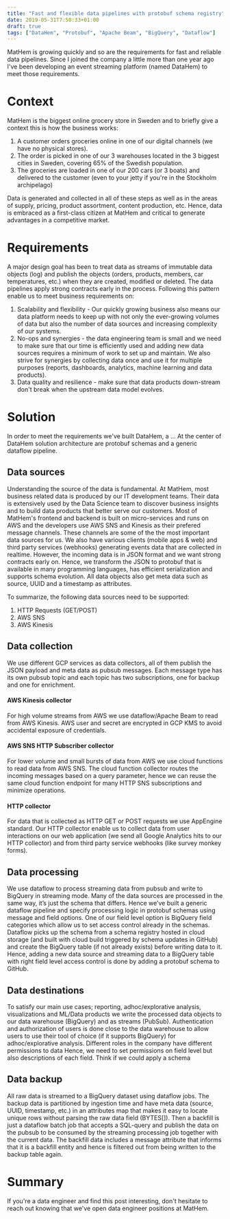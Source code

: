 ```yaml
---
title: "Fast and flexible data pipelines with protobuf schema registry"
date: 2019-05-31T7:50:33+01:00
draft: true
tags: ["DataHem", "Protobuf", "Apache Beam", "BigQuery", "Dataflow"]
---
```


MatHem is growing quickly and so are the requirements for fast and reliable data pipelines. Since I joined the company a little more than one year ago I've been developing an event streaming platform (named DataHem) to meet those requirements. 

# Context
MatHem is the biggest online grocery store in Sweden and to briefly give a context this is how the business works:
1. A customer orders groceries online in one of our digital channels (we have no physical stores).
2. The order is picked in one of our 3 warehouses located in the 3 biggest cities in Sweden, covering 65% of the Swedish population.
3. The groceries are loaded in one of our 200 cars (or 3 boats) and delivered to the customer (even to your jetty if you're in the Stockholm archipelago)

Data is generated and collected in all of these steps as well as in the areas of supply, pricing, product assortment, content production, etc. Hence, data is embraced as a first-class citizen at MatHem and critical to generate advantages in a competitive market.

# Requirements
A major design goal has been to treat data as streams of immutable data objects (log) and publish the objects (orders, products, members, car temperatures, etc.) when they are created, modified or deleted. The data pipelines apply strong contracts early in the process. Following this pattern enable us to meet business requirements on:
1. Scalability and flexibility - Our quickly growing business also means our data platform needs to keep up with not only the ever-growing volumes of data but also the number of data sources and increasing complexity of our systems. 
2. No-ops and synergies - the data engineering team is small and we need to make sure that our time is efficiently used and adding new data sources requires a minimum of work to set up and maintain. We also strive for synergies by collecting data once and use it for multiple purposes (reports, dashboards, analytics, machine learning and data products).
3. Data quality and resilience - make sure that data products down-stream don't break when the upstream data model evolves.

# Solution
In order to meet the requirements we've built DataHem, a ... At the center of DataHem solution architecture are protobuf schemas and a generic dataflow pipeline. 

## Data sources
Understanding the source of the data is fundamental. At MatHem, most business related data is produced by our IT development teams. Their data is extensively used by the Data Science team to discover business insights and to build data products that better serve our customers. Most of MatHem's frontend and backend is built on micro-services and runs on AWS and the developers use AWS SNS and Kinesis as their prefered message channels. These channels are some of the the most important data sources for us. We also have various clients (mobile apps & web) and third party services (webhooks) generating events data that are collected in realtime. However, the incoming data is in JSON format and we want strong contracts early on. Hence, we transform the JSON to protobuf that is available in many programming languages, has efficient serialization and supports schema evolution. All data objects also get meta data such as source, UUID and a timestamp as attributes.

To summarize, the following data sources need to be supported:

1. HTTP Requests (GET/POST)
2. AWS SNS
3. AWS Kinesis

## Data collection
We use different GCP services as data collectors, all of them publish the JSON payload and meta data as pubsub messages. Each message type has its own pubsub topic and each topic has two subscriptions, one for backup and one for enrichment. 

#### AWS Kinesis collector
For high volume streams from AWS we use dataflow/Apache Beam to read from AWS Kinesis. AWS user and secret are encrypted in GCP KMS to avoid accidental exposure of credentials.

#### AWS SNS HTTP Subscriber collector
For lower volume and small bursts of data from AWS we use cloud functions to read data from AWS SNS. The cloud function collector routes the incoming messages based on a query parameter, hence we can reuse the same cloud function endpoint for many HTTP SNS subscriptions and minimize operations.

#### HTTP collector
For data that is collected as HTTP GET or POST requests we use AppEngine standard. Our HTTP collector enable us to collect data from user interactions on our web application (we send all Google Analytics hits to our HTTP collector) and from third party service webhooks (like survey monkey forms). 

## Data processing
We use dataflow to process streaming data from pubsub and write to BigQuery in streaming mode. Many of the data sources are processed in the same way, it’s just the schema that differs. Hence we’ve built a generic dataflow pipeline and specify processing logic in protobuf schemas using message and field options. One of our field level option is BigQuery field categories which allow us to set access control already in the schemas. Dataflow picks up the schema from a schema registry hosted in cloud storage (and built with cloud build triggered by schema updates in GitHub) and create the BigQuery table (if not already exists) before writing data to it. Hence, adding a new data source and streaming data to a BigQuery table with right field level access control is done by adding a protobuf schema to GitHub.

## Data destinations
To satisfy our main use cases; reporting, adhoc/explorative analysis, visualizations and ML/Data products we write the processed data objects to our data warehouse (BigQuery) and as streams (PubSub). Authentication and authorization of users is done close to the data warehouse to allow users to use their tool of choice (if it supports BigQuery) for adhoc/explorative analysis. Different roles in the company have different permissions to data Hence, we need to set permissions on field level but also descriptions of each field. Think if we could apply a schema



## Data backup
All raw data is streamed to a BigQuery dataset using dataflow jobs. The backup data is partitioned by ingestion time and have meta data (source, UUID, timestamp, etc.) in an attributes map that makes it easy to locate unique rows without parsing the raw data field (BYTES[]). Then a backfill is just a dataflow batch job that accepts a SQL-query and publish the data on the pubsub to be consumed by the streaming processing job together with the current data. The backfill data includes a message attribute that informs that it is a backfill entity and hence is filtered out from being written to the backup table again.

# Summary
If you're a data engineer and find this post interesting, don't hesitate to reach out knowing that we've open data engineer positions at MatHem.
